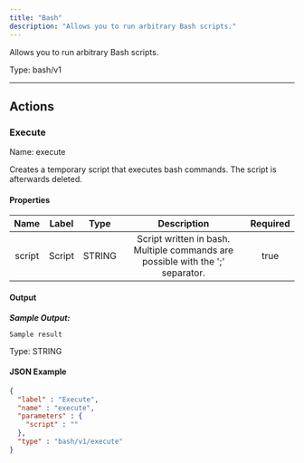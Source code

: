 ```yaml
---
title: "Bash"
description: "Allows you to run arbitrary Bash scripts."
---
```


Allows you to run arbitrary Bash scripts.



Type: bash/v1

<hr />




## Actions


### Execute
Name: execute

Creates a temporary script that executes bash commands. The script is afterwards deleted.

#### Properties

|      Name       |      Label     |     Type     |     Description     | Required |
|:---------------:|:--------------:|:------------:|:-------------------:|:--------:|
| script | Script | STRING | Script written in bash. Multiple commands are possible with the ';' separator. | true |


#### Output


___Sample Output:___

```Sample result```



Type: STRING





#### JSON Example
```json
{
  "label" : "Execute",
  "name" : "execute",
  "parameters" : {
    "script" : ""
  },
  "type" : "bash/v1/execute"
}
```




